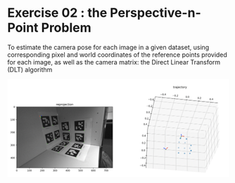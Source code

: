 # Exercise 02 : the Perspective-n-Point Problem

To estimate the camera pose for each image in a given dataset, using corresponding pixel and world coordinates of the reference points provided for each image, as well as the camera matrix: the Direct Linear Transform (DLT) algorithm

<img src="https://github.com/teruyuki-yamasaki/VAMR/blob/main/exercise02/results/pnp.png"/>

